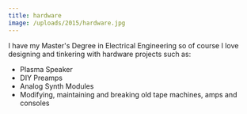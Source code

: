 ```yaml
---
title: hardware
image: /uploads/2015/hardware.jpg
---
```

<p>I have my Master's Degree in Electrical Engineering so of course I love designing and tinkering with hardware projects such as:</p><ul><li>Plasma Speaker</li><li>DIY Preamps</li><li>Analog Synth Modules</li><li>Modifying, maintaining and breaking old tape machines, amps and consoles</li></ul>
 